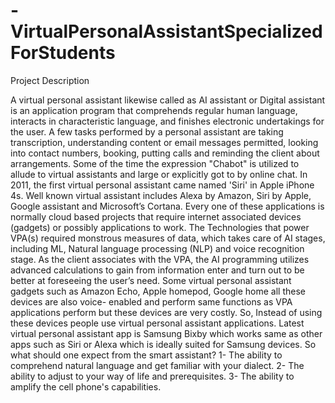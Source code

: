 # -VirtualPersonalAssistantSpecializedForStudents

Project Description

A virtual personal assistant likewise called as AI assistant or Digital assistant is an application program that comprehends regular human language, interacts in characteristic language, and finishes electronic undertakings for the user.
A few tasks performed by a personal assistant are taking transcription, understanding content or email messages permitted, looking into contact numbers, booking, putting calls and reminding the client about arrangements. Some of the time the expression "Chabot" is utilized to allude to virtual assistants and large or explicitly got to by online chat.
In 2011, the first virtual personal assistant came named 'Siri' in Apple iPhone 4s. Well known virtual assistant includes Alexa by Amazon, Siri by Apple, Google assistant and Microsoft’s Cortana. Every one of these applications is normally cloud based projects that require internet associated devices (gadgets) or possibly applications to work. The Technologies that power VPA(s) required monstrous measures of data, which takes care of AI stages, including ML, Natural language processing (NLP) and voice recognition stage. As the client associates with the VPA, the AI programming utilizes advanced calculations to gain from information enter and turn out to be better at foreseeing the user’s need. Some virtual personal assistant gadgets such as Amazon Echo, Apple homepod, Google home all these devices are also voice- enabled and perform same functions as VPA applications perform but these devices are very costly. So, Instead of using these devices people use virtual personal assistant applications. 
Latest virtual personal assistant app is Samsung Bixby which works same as other apps such as Siri or Alexa which is ideally suited for Samsung devices. 
So what should one expect from the smart assistant? 
1- The ability to comprehend natural language and get familiar with your dialect.
2- The ability to adjust to your way of life and prerequisites.
3- The ability to amplify the cell phone's capabilities.
